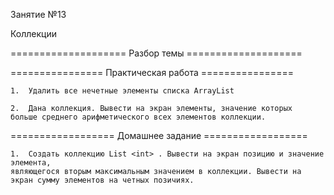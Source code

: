 Занятие №13

Коллекции

==================== Разбор темы ====================

================ Практическая работа ================

	1.	Удалить все нечетные элементы списка ArrayList

	2.	Дана коллекция. Вывести на экран элементы, значение которых 
	больше среднего арифметического всех элементов коллекции.

================== Домашнее задание ==================

	1.	Создать коллекцию List <int> . Вывести на экран позицию и значение элемента, 
	являющегося вторым максимальным значением в коллекции. Вывести на экран сумму элементов на четных позичиях.
